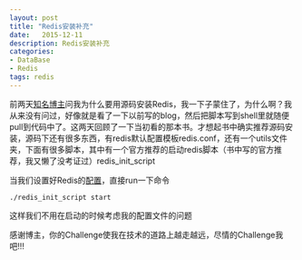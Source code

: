 ```yaml
---
layout: post
title: "Redis安装补充"
date:   2015-12-11
description: Redis安装补充
categories:
- DataBase
- Redis
tags: redis
---
```


前两天[知名博主](http://stenote.com)问我为什么要用源码安装Redis，我一下子蒙住了，为什么啊？我从来没有问过，好像就是看了一下以前写的blog，然后把脚本写到shell里就随便pull到代码中了。这两天回顾了一下当初看的那本书。才想起书中确实推荐源码安装，源码下还有很多东西，有redis默认配置模板redis.conf，还有一个utils文件夹，下面有很多脚本，其中有一个官方推荐的启动redis脚本（书中写的官方推荐，我又懒了没考证过）redis_init_script

当我们设置好Redis的[配置](https://github.com/kiddlee/myutils/tree/master/linux/redis)，直接run一下命令

```
./redis_init_script start
```

这样我们不用在启动的时候考虑我的配置文件的问题

感谢博主，你的Challenge使我在技术的道路上越走越远，尽情的Challenge我吧!!!
